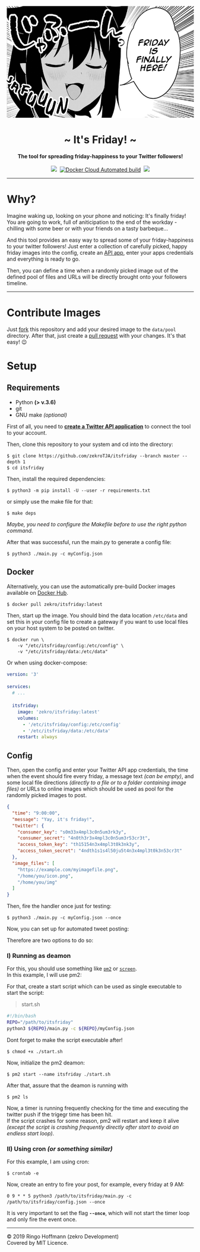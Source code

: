 <div align="center">
    <img src="data/pool/20201218_144633.jpg" height="300" />
    <h1>~ It's Friday! ~</h1>
    <strong>
        The tool for spreading friday-happiness to your Twitter followers!
    </strong><br><br>
    <!-- <a href="https://dc.zekro.de"><img height="28" src="https://img.shields.io/discord/307084334198816769.svg?style=for-the-badge&logo=discord" /></a>&nbsp; -->
    <!-- <a href="https://github.com/zekroTJA/shinpuru/releases"><img height="28" src="https://img.shields.io/github/tag/zekroTJA/shinpuru.svg?style=for-the-badge"/></a>&nbsp; -->
    <img height="28" src="https://forthebadge.com/images/badges/60-percent-of-the-time-works-every-time.svg" />&nbsp;
    <a href="https://cloud.docker.com/u/zekro/repository/docker/zekro/itsfriday"><img alt="Docker Cloud Automated build" src="https://img.shields.io/docker/cloud/automated/zekro/itsfriday.svg?color=cyan&logo=docker&logoColor=cyan&style=for-the-badge"></a>&nbsp;
    <img height="28" src="https://forthebadge.com/images/badges/built-with-grammas-recipe.svg">
<br>
</div>

---

# Why?

Imagine waking up, looking on your phone and noticing: It's finally friday! You are going to work, full of aniticipation to the end of the workday - chilling with some beer or with your friends on a tasty barbeque...

And this tool provides an easy way to spread some of your friday-happiness to your twitter followers! Just enter a collection of carefully picked, happy friday images into the config, create an [API app](https://developer.twitter.com/en/apps), enter your apps credentials and everything is ready to go.

Then, you can define a time when a randomly picked image out of the defined pool of files and URLs will be directly brought onto your followers timeline.

---

# Contribute Images

Just [fork](https://docs.github.com/en/github/getting-started-with-github/fork-a-repo) this repository and add your desired image to the `data/pool` directory. After that, just create a [pull request](https://docs.github.com/en/github/collaborating-with-issues-and-pull-requests/creating-a-pull-request) with your changes. It's that easy! 😉

# Setup

## Requirements

- Python **(> v.3.6)**
- git
- GNU make *(optional)*

First of all, you need to [**create a Twitter API application**](https://developer.twitter.com/en/apps/create) to connect the tool to your account.

Then, clone this repository to your system and cd into the directory:

```
$ git clone https://github.com/zekroTJA/itsfriday --branch master --depth 1
$ cd itsfriday
```

Then, install the required dependencies:
```
$ python3 -m pip install -U --user -r requirements.txt
```
or simply use the make file for that:
```
$ make deps
```
*Maybe, you need to configure the Makefile before to use the right python command.*

After that was successful, run the main.py to generate a config file:
```
$ python3 ./main.py -c myConfig.json
```

## Docker

Alternatively, you can use the automatically pre-build Docker images available on [Docker Hub](https://hub.docker.com/r/zekro/itsfriday).

```
$ docker pull zekro/itsfriday:latest
```

Then, start up the image. You should bind the data location `/etc/data` and set this in your config file to create a gateway if you want to use local files on your host system to be posted on twitter.
```
$ docker run \
    -v "/etc/itsfriday/config:/etc/config" \
    -v "/etc/itsfriday/data:/etc/data"
```

Or when using docker-compose:
```yaml
version: '3'

services:
  # ...
  
  itsfriday:
    image: 'zekro/itsfriday:latest'
    volumes:
      - '/etc/itsfriday/config:/etc/config'
      - '/etc/itsfriday/data:/etc/data'
    restart: always
```

## Config

Then, open the config and enter your Twitter API app credentials, the time when the event should fire every friday, a message text *(can be empty)*, and some local file directions *(directly to a file or to a folder containing image files)* or URLs to online images which should be used as pool for the randomly picked images to post.
```json
{
  "time": "9:00:00",
  "message": "Yay, it's friday!",
  "twitter": {
    "consumer_key": "s0m33x4mpl3c0n5um3rk3y",
    "consumer_secret": "4n0th3r3x4mpl3c0n5um3r53cr3t",
    "access_token_key": "th15154n3x4mpl3t0k3nk3y",
    "access_token_secret": "4ndth1s1s4l50ju5t4n3x4mpl3t0k3n53cr3t"
  },
  "image_files": [
    "https://example.com/myimagefile.png",
    "/home/you/icon.png",
    "/home/you/img"
  ]
}
```

Then, fire the handler once just for testing:
```
$ python3 ./main.py -c myConfig.json --once
```

Now, you can set up for automated tweet posting:

Therefore are two options to do so:

### I) Running as deamon

For this, you should use something like [`pm2`](https://github.com/Unitech/pm2) or [`screen`](https://www.rackaid.com/blog/linux-screen-tutorial-and-how-to).  
In this example, I will use pm2:

For that, create a start script which can be used as single executable to start the script:
> start.sh
```bash
#!/bin/bash
REPO="/path/to/itsfriday"
python3 ${REPO}/main.py -c ${REPO}/myConfig.json
```

Dont forget to make the script executable after!
```
$ chmod +x ./start.sh
```

Now, initialize the pm2 deamon:
```
$ pm2 start --name itsfriday ./start.sh
```

After that, assure that the deamon is running with
```
$ pm2 ls
```

Now, a timer is running frequently checking for the time and executing the twitter push if the trigegr time has been hit.  
If the script crashes for some reason, pm2 will restart and keep it alive *(except the script is crashing frequently directly after start to avoid an endless start loop)*.

### II) Using cron *(or something similar)*

For this example, I am using cron:

```
$ crontab -e
```

Now, create an entry to fire your post, for example, every friday at 9 AM:
```
0 9 * * 5 python3 /path/to/itsfriday/main.py -c /path/to/itsfriday/config.json --once
```

It is very important to set the flag **`--once`**, which will not start the timer loop and only fire the event once.

---

© 2019 Ringo Hoffmann (zekro Development)  
Covered by MIT Licence.
